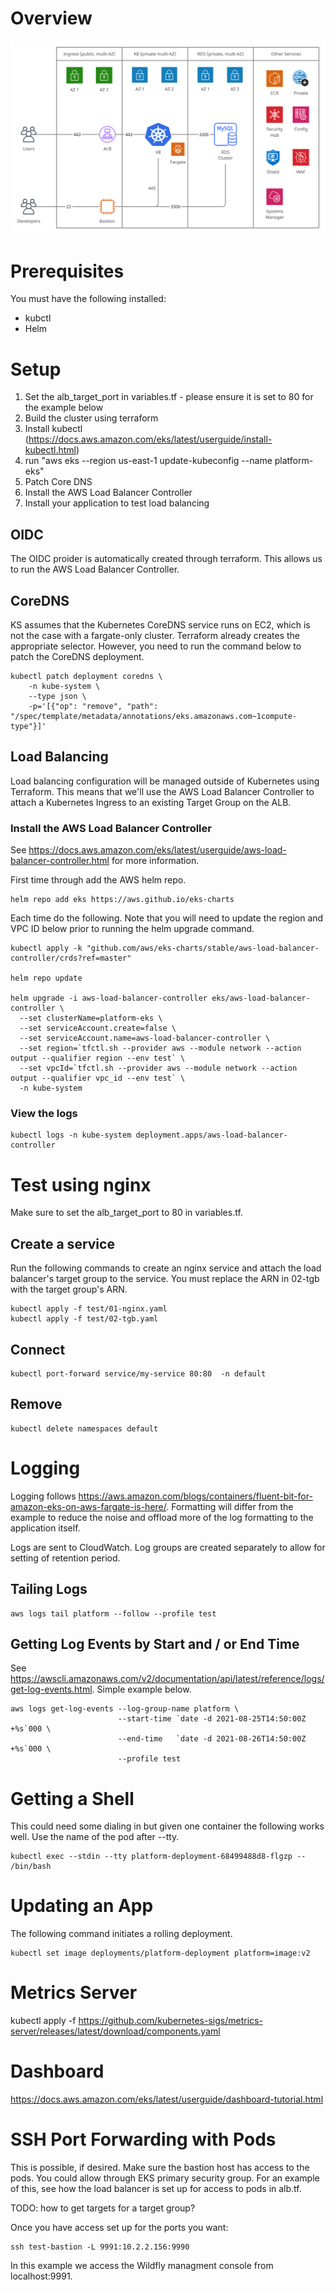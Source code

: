 # Overview

![Alt text](img/k8-rds.png?raw=true "K8 with RDS")

# Prerequisites

You must have the following installed:

* kubctl
* Helm


# Setup

1. Set the alb_target_port in variables.tf - please ensure it is set to 80 for the example below
2. Build the cluster using terraform
3. Install kubectl (https://docs.aws.amazon.com/eks/latest/userguide/install-kubectl.html)
4. run "aws eks --region us-east-1 update-kubeconfig --name platform-eks" 
5. Patch Core DNS
6. Install the AWS Load Balancer Controller
7. Install your application to test load balancing 

## OIDC

The OIDC proider is automatically created through terraform.  This allows us to run the 
AWS Load Balancer Controller.

## CoreDNS

KS assumes that the Kubernetes CoreDNS service runs on EC2, which is not the case with a
fargate-only cluster.  Terraform already creates the appropriate selector.  However, you
need to run the command below to patch the CoreDNS deployment.

```
kubectl patch deployment coredns \
    -n kube-system \
    --type json \
    -p='[{"op": "remove", "path": "/spec/template/metadata/annotations/eks.amazonaws.com~1compute-type"}]'
```
## Load Balancing

Load balancing configuration will be managed outside of Kubernetes using Terraform.  This 
means that we'll use the AWS Load Balancer Controller to attach a Kubernetes Ingress to 
an existing Target Group on the ALB.

### Install the AWS Load Balancer Controller

See https://docs.aws.amazon.com/eks/latest/userguide/aws-load-balancer-controller.html for 
more information.

First time through add the AWS helm repo.

```
helm repo add eks https://aws.github.io/eks-charts

```

Each time do the following.  Note that you will need to update the region and VPC ID below
prior to running the helm upgrade command.

```
kubectl apply -k "github.com/aws/eks-charts/stable/aws-load-balancer-controller/crds?ref=master"

helm repo update

helm upgrade -i aws-load-balancer-controller eks/aws-load-balancer-controller \
  --set clusterName=platform-eks \
  --set serviceAccount.create=false \
  --set serviceAccount.name=aws-load-balancer-controller \
  --set region=`tfctl.sh --provider aws --module network --action output --qualifier region --env test` \
  --set vpcId=`tfctl.sh --provider aws --module network --action output --qualifier vpc_id --env test` \
  -n kube-system
```

### View the logs

```
kubectl logs -n kube-system deployment.apps/aws-load-balancer-controller
```

# Test using nginx

Make sure to set the alb_target_port to 80 in variables.tf.

## Create a service

Run the following commands to create an nginx service and attach the load balancer's
target group to the service.  You must replace the ARN in 02-tgb with the target 
group's ARN.

```
kubectl apply -f test/01-nginx.yaml 
kubectl apply -f test/02-tgb.yaml 
```

## Connect

```
kubectl port-forward service/my-service 80:80  -n default
```

## Remove 

```
kubectl delete namespaces default
```

# Logging

Logging follows https://aws.amazon.com/blogs/containers/fluent-bit-for-amazon-eks-on-aws-fargate-is-here/.
Formatting will differ from the example to reduce the noise and offload more of the log formatting to 
the application itself.

Logs are sent to CloudWatch.  Log groups are created separately to allow for setting of retention period.

## Tailing Logs

```
aws logs tail platform --follow --profile test
```

## Getting Log Events by Start and / or End Time

See https://awscli.amazonaws.com/v2/documentation/api/latest/reference/logs/get-log-events.html.
Simple example below.

```
aws logs get-log-events --log-group-name platform \
                        --start-time `date -d 2021-08-25T14:50:00Z +%s`000 \
                        --end-time   `date -d 2021-08-26T14:50:00Z +%s`000 \
                        --profile test
```

# Getting a Shell 

This could need some dialing in but given one container the following works well.  Use the name of the pod
after --tty.

```
kubectl exec --stdin --tty platform-deployment-68499488d8-flgzp -- /bin/bash
```

# Updating an App

The following command initiates a rolling deployment.

```
kubectl set image deployments/platform-deployment platform=image:v2
```

# Metrics Server

kubectl apply -f https://github.com/kubernetes-sigs/metrics-server/releases/latest/download/components.yaml

# Dashboard

https://docs.aws.amazon.com/eks/latest/userguide/dashboard-tutorial.html

# SSH Port Forwarding with Pods

This is possible, if desired.  Make sure the bastion host has access to the pods.  You 
could allow through EKS primary security group.  For an example of this, see how the 
load balancer is set up for access to pods in alb.tf.

TODO: how to get targets for a target group?
 
Once you have access set up for the ports you want:

```
ssh test-bastion -L 9991:10.2.2.156:9990
```

In this example we access the Wildfly managment console from localhost:9991.  
